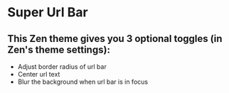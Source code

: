 # Super Url Bar

## This **Zen theme** gives you 3 optional toggles (in Zen's theme settings):
  - Adjust border radius of url bar
  - Center url text
  - Blur the background when url bar is in focus

